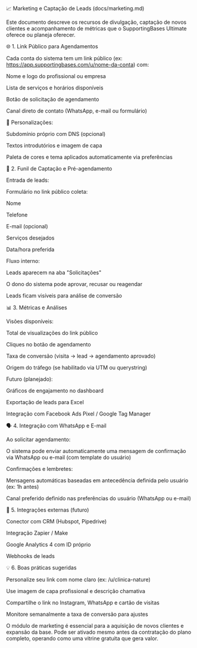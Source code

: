 📈 Marketing e Captação de Leads (docs/marketing.md)



Este documento descreve os recursos de divulgação, captação de novos clientes e acompanhamento de métricas que o SupportingBases Ultimate oferece ou planeja oferecer.



🌐 1. Link Público para Agendamentos



Cada conta do sistema tem um link público (ex: https://app.supportingbases.com/u/nome-da-conta) com:



Nome e logo do profissional ou empresa



Lista de serviços e horários disponíveis



Botão de solicitação de agendamento



Canal direto de contato (WhatsApp, e-mail ou formulário)



🔧 Personalizações:



Subdomínio próprio com DNS (opcional)



Textos introdutórios e imagem de capa



Paleta de cores e tema aplicados automaticamente via preferências



🧲 2. Funil de Captação e Pré-agendamento



Entrada de leads:



Formulário no link público coleta:



Nome



Telefone



E-mail (opcional)



Serviços desejados



Data/hora preferida



Fluxo interno:



Leads aparecem na aba "Solicitações"



O dono do sistema pode aprovar, recusar ou reagendar



Leads ficam visíveis para análise de conversão



📊 3. Métricas e Análises



Visões disponíveis:



Total de visualizações do link público



Cliques no botão de agendamento



Taxa de conversão (visita → lead → agendamento aprovado)



Origem do tráfego (se habilitado via UTM ou querystring)



Futuro (planejado):



Gráficos de engajamento no dashboard



Exportação de leads para Excel



Integração com Facebook Ads Pixel / Google Tag Manager



🗣️ 4. Integração com WhatsApp e E-mail



Ao solicitar agendamento:



O sistema pode enviar automaticamente uma mensagem de confirmação via WhatsApp ou e-mail (com template do usuário)



Confirmações e lembretes:



Mensagens automáticas baseadas em antecedência definida pelo usuário (ex: 1h antes)



Canal preferido definido nas preferências do usuário (WhatsApp ou e-mail)



🧩 5. Integrações externas (futuro)



Conector com CRM (Hubspot, Pipedrive)



Integração Zapier / Make



Google Analytics 4 com ID próprio



Webhooks de leads



💡 6. Boas práticas sugeridas



Personalize seu link com nome claro (ex: /u/clinica-nature)



Use imagem de capa profissional e descrição chamativa



Compartilhe o link no Instagram, WhatsApp e cartão de visitas



Monitore semanalmente a taxa de conversão para ajustes



O módulo de marketing é essencial para a aquisição de novos clientes e expansão da base. Pode ser ativado mesmo antes da contratação do plano completo, operando como uma vitrine gratuita que gera valor.

